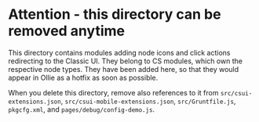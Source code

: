 Attention - this directory can be removed anytime
=================================================

This directory contains modules adding node icons and click actions
redirecting to the Classic UI.  They belong to CS modules, which own
the respective node types.  They have been added here, so that they
would appear in Ollie as a hotfix as soon as possible.

When you delete this directory, remove also references to it from
`src/csui-extensions.json`, `src/csui-mobile-extensions.json`,
`src/Gruntfile.js`, `pkgcfg.xml`, and `pages/debug/config-demo.js`.
